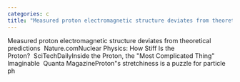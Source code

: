 ```yaml
---
categories: c
title: "Measured proton electromagnetic structure deviates from theoretical predictions  Naturecom"
---
```

Measured proton electromagnetic structure deviates from theoretical predictions&nbsp;&nbsp;Nature.comNuclear Physics: How Stiff Is the Proton?&nbsp;&nbsp;SciTechDailyInside the Proton, the "Most Complicated Thing" Imaginable&nbsp;&nbsp;Quanta MagazineProton"s stretchiness is a puzzle for particle ph